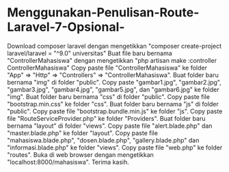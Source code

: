 # Menggunakan-Penulisan-Route-Laravel-7-Opsional-
Download composer laravel dengan mengetikkan "composer create-project laravel/laravel = "^9.0" universitas"
Buat file baru bernama "ControllerMahasiswa" dengan mengetikkan "php artisan make :controller ControllerMahasiswa"
Copy paste file "ControllerMahasiswa" ke folder "App" => "Http" => "Controllers" => "ControllerMahasiswa".
Buat folder baru bernama "img" di folder "public".
Copy paste "gambar1.jpg", "gambar2.jpg", "gambar3.jpg", "gambar4.jpg", "gambar5.jpg", dan "gambar6.jpg" ke folder "img".
Buat folder baru bernama "css" di folder "public".
Copy paste file "bootstrap.min.css" ke folder "css".
Buat folder baru bernama "js" di folder "public".
Copy paste file "bootstrap.bundle.min.js" ke folder "js".
Copy paste file "RouteServiceProvider.php" ke folder "Providers".
Buat folder baru bernama "layout" di folder "views".
Copy paste file "alert.blade.php" dan "master.blade.php" ke folder "layout".
Copy paste file "mahasiswa.blade.php", "dosen.blade.php", "gallery.blade.php" dan "informasi.blade.php" ke folder "views".
Copy paste file "web.php" ke folder "routes".
Buka di web browser dengan mengetikkan "localhost:8000/mahasiswa".
Terima kasih.
